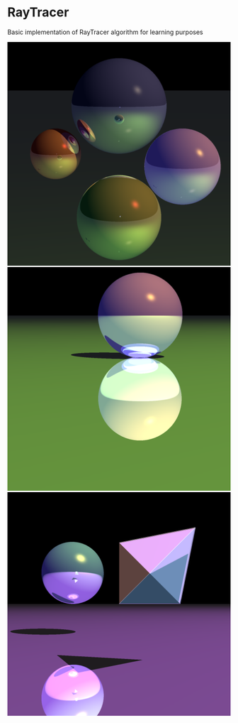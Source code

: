 # RayTracer
Basic implementation of RayTracer algorithm for learning purposes

![Alt text](https://github.com/Alfo5123/RayTracer/blob/master/Images/Image_01 "Example 1")
![Alt text](https://github.com/Alfo5123/RayTracer/blob/master/Images/Image_02 "Example 2")
![Alt text](https://github.com/Alfo5123/RayTracer/blob/master/Images/Image_03 "Example 3")
